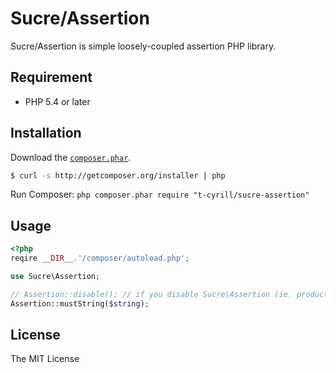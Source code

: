 Sucre/Assertion
===============

Sucre/Assertion is simple loosely-coupled assertion PHP library.

Requirement
--------------------

* PHP 5.4 or later

Installation
--------------------

Download the [`composer.phar`](http://getcomposer.org/composer.phar).

``` sh
$ curl -s http://getcomposer.org/installer | php
```

Run Composer: `php composer.phar require "t-cyrill/sucre-assertion"`

Usage
--------------------
```php
<?php
reqire __DIR__.'/composer/autoload.php';

use Sucre\Assertion;

// Assertion::disable(); // if you disable Sucre\Assertion (ie. production)
Assertion::mustString($string);

```

License
--------------------
The MIT License

